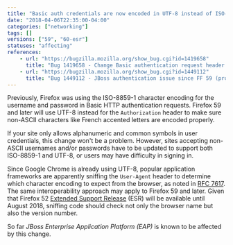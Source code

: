 ```yaml
---
title: "Basic auth credentials are now encoded in UTF-8 instead of ISO-8859-1"
date: "2018-04-06T22:35:00-04:00"
categories: ["networking"]
tags: []
versions: ["59", "60-esr"]
statuses: "affecting"
references:
    - url: "https://bugzilla.mozilla.org/show_bug.cgi?id=1419658"
      title: "Bug 1419658 - Change Basic authentication request header username and password character encoding to UTF-8 (used to be ISO-8859-1)"
    - url: "https://bugzilla.mozilla.org/show_bug.cgi?id=1449112"
      title: "Bug 1449112 - JBoss authentication issue since FF 59 (problem with accents in authentication window ?) "
---
```

Previously, Firefox was using the ISO-8859-1 character encoding for the username and password in Basic HTTP authentication requests. Firefox 59 and later will use UTF-8 instead for the `Authorization` header to make sure non-ASCII characters like French accented letters are encoded properly.

If your site only allows alphanumeric and common symbols in user credentials, this change won't be a problem. However, sites accepting non-ASCII usernames and/or passwords have to be updated to support both ISO-8859-1 and UTF-8, or users may have difficulty in signing in.

Since Google Chrome is already using UTF-8, popular application frameworks are apparently sniffing the `User-Agent` header to determine which character encoding to expect from the browser, as noted in [RFC 7617](https://tools.ietf.org/html/rfc7617#appendix-B.3). The same interoperability approach may apply to Firefox 59 and later. Given that Firefox 52 [Extended Support Release](https://www.mozilla.org/firefox/organizations/) (ESR) will be available until August 2018, sniffing code should check not only the browser name but also the version number.

So far *JBoss Enterprise Application Platform (EAP)* is known to be affected by this change.
